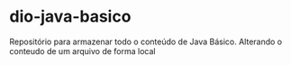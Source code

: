 # dio-java-basico
Repositório para armazenar todo o conteúdo de Java Básico.
Alterando o conteudo de um arquivo de forma local
